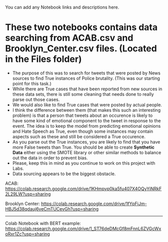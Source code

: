 You can add any Notebook links and descriptions here.

# These two notebooks contains data searching from ACAB.csv and Brooklyn_Center.csv files. (Located in the Files folder)

- The purpose of this was to search for tweets that were posted by News sources to find True instances of Police brutality. (This was our starting point for this task.)
- While there are True cases that have been reported from new sources in these data sets, there is still some cleaning that needs done to really parse out those cases.
- We would also like to find True cases that were posted by actual people. 
- I think the difference between them (that makes this such an interesting problem) is that a person that tweets about an occurence is likely to have some kind of emotional component to the tweet in response to the event. The idea is to keep the model from predicting emotional opinions and Hate Speech as True, even though some instances may contain aspects such as these and still be considered a True occurence.
- As you parse out the True instances, you are likely to find that you have more False tweets than True. You should be able to create **Synthetic Data** either using the SMOTE library or other similar methods to balance out the data in order to prevent bias. 
- Please, keep this in mind as you continue to work on this project with Labs. 
- Data sourcing appears to be the biggest obstacle.

ACAB: https://colab.research.google.com/drive/1KHmpvp0ka5fu407X4OQyYiNRkF2L29LW?usp=sharing

Brooklyn Center: https://colab.research.google.com/drive/1fYpFiJm-HBJ5d38qdauj6veCmTUCevGh?usp=sharing



-----------------------------------------------------------------------------------------------------------------------------------------------------------------------------------

Colab Notebook with BERT example: https://colab.research.google.com/drive/1_ST76deDMcGf8mFnnL6ZVGcWxoRxr1Zc?usp=sharing
